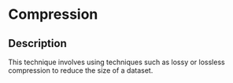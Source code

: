 # Compression

## Description

This technique involves using techniques such as lossy or lossless compression to reduce the size of a dataset.
